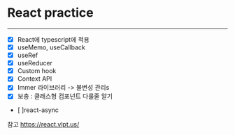 # React practice

---

- [x] React에 typescript에 적용
- [x] useMemo, useCallback
- [x] useRef
- [x] useReducer
- [x] Custom hook
- [x] Context API
- [x] Immer 라이브러리 -> 불변성 관리s
- [x] 보충 : 클래스형 컴포넌트 다룰줄 알기
      <br/>
- [ ]react-async

참고
https://react.vlpt.us/
